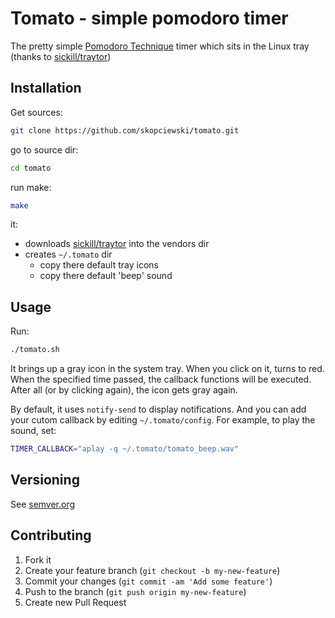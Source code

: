 # Tomato - simple pomodoro timer

The pretty simple [Pomodoro Technique][pomodoro] timer which sits in the 
Linux tray (thanks to [sickill/traytor][traytor])

## Installation

Get sources:

```bash
git clone https://github.com/skopciewski/tomato.git
```

go to source dir:

```bash
cd tomato
```

run make:
```bash
make
```
it:
* downloads [sickill/traytor][traytor] into the vendors dir
* creates `~/.tomato` dir
  * copy there default tray icons
  * copy there default 'beep' sound

## Usage

Run:
```bash
./tomato.sh
```

It brings up a gray icon in the system tray. When you click on it, turns to 
red. When the specified time passed, the callback functions will be executed. 
After all (or by clicking again), the icon gets gray again.

By default, it uses `notify-send` to display notifications. And you can add 
your cutom callback by editing `~/.tomato/config`.
For example, to play the sound, set:
```bash
TIMER_CALLBACK="aplay -q ~/.tomato/tomato_beep.wav"
```

## Versioning

See [semver.org][semver]

## Contributing

1. Fork it
2. Create your feature branch (`git checkout -b my-new-feature`)
3. Commit your changes (`git commit -am 'Add some feature'`)
4. Push to the branch (`git push origin my-new-feature`)
5. Create new Pull Request

[pomodoro]: http://pomodorotechnique.com/
[traytor]: https://github.com/sickill/traytor
[semver]: http://semver.org/
